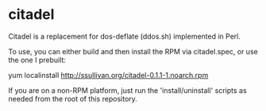 citadel
=======

Citadel is a replacement for dos-deflate (ddos.sh) implemented in Perl.

To use, you can either build and then install the RPM via citadel.spec, or use the one I prebuilt:

yum localinstall http://ssullivan.org/citadel-0.1.1-1.noarch.rpm

If you are on a non-RPM platform, just run the 'install/uninstall' scripts as needed from the root of this repository.
